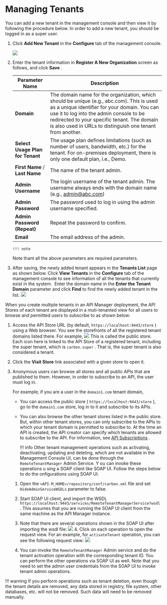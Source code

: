# Managing Tenants

You can add a new tenant in the management console and then view it by following the procedure below. In order to add a new tenant, you should be logged in as a super user.

1.  Click **Add New Tenant** in the **Configure** tab of the management console.

    ![](/assets/attachments/103333432/103333433.png)

2.  Enter the tenant information in **Register A New Organization** screen as follows, and click **Save** .

    | Parameter Name                   | Description                                                                                                                                                                                                                                                                                       |
    |----------------------------------|---------------------------------------------------------------------------------------------------------------------------------------------------------------------------------------------------------------------------------------------------------------------------------------------------|
    | **Domain**                       | The domain name for the organization, which should be unique (e.g., abc.com). This is used as a unique identifier for your domain. You can use it to log into the admin console to be redirected to your specific tenant. The domain is also used in URLs to distinguish one tenant from another. |
    | **Select Usage Plan for Tenant** | The usage plan defines limitations (such as number of users, bandwidth, etc.) for the tenant. For on-premises deployment, there is only one default plan, i.e., Demo.                                                                                                                             |
    | **First Name** / **Last Name**   | The name of the tenant admin.                                                                                                                                                                                                                                                                     |
    | **Admin Username**               | The login username of the tenant admin. The username always ends with the domain name (e.g., admin@abc.com)                                                                                                                                                                                       |
    | **Admin Password**               | The password used to log in using the admin username specified.                                                                                                                                                                                                                                   |
    | **Admin Password (Repeat)**      | Repeat the password to confirm.                                                                                                                                                                                                                                                                   |
    | **Email**                        | The email address of the admin.                                                                                                                                                                                                                                                                   |

        !!! note
    Note thant all the above parameters are required parameters.


3.  After saving, the newly added tenant appears in the **Tenants List** page as shown below. Click **View Tenants** in the **Configure** tab of the management console to see information of all the tenants that currently exist in the system.  Enter the domain name in the **Enter the Tenant Domain** parameter and click **Find** to find the newly added tenant in the list.
    ![](/assets/attachments/103333432/103333438.png)

When you create multiple tenants in an API Manager deployment, the API Stores of each tenant are displayed in a muti-tenanted view for all users to browse and permitted users to subscribe to as shown below:

1.  Access the API Store URL (by default, `https://localhost:9443/store` ) using a Web browser. You see the storefronts of all the registered tenant domains listed there. For example,
    ![](/assets/attachments/103333432/103333440.png)    This is called the public store. Each icon here is linked to the API Store of a registered tenant, including the super tenant, which is `carbon.super` . That is, the super tenant is also considered a tenant.
2.  Click the **Visit Store** link associated with a given store to open it.
3.  Anonymous users can browse all stores and all public APIs that are published to them. However, in order to subscribe to an API, the user must log in.

    For example, if you are a user in the `domain1.com` tenant domain,

    -   You can access the public store ( `https://localhost:9443/store` ), go to the `domain1.com` store, log in to it and subscribe to its APIs.
    -   You can also browse the other tenant stores listed in the public store. But, within other tenant stores, you can only subscribe to the APIs to which your tenant domain is permitted to subscribe to. At the time an API is created, the API creator can specify which tenants are allowed to subscribe to the API. For information, see [API Subscriptions](https://docs.wso2.com/display/AM260/Create+and+Publish+an+API#CreateandPublishanAPI-Subscriptions) .

        !!! info
    Other tenant management operations such as activating, deactivating, updating and deleting, which are not available in the Management Console UI, can be done through the `RemoteTenantManager` Admin Service. Y ou can invoke these operations u sing a SOAP client like SOAP UI. Follow the steps below to do the onfigurations using SOAP UI.

    1.  Open the `<API-M_HOME>/repository/conf/carbon.xml` file and set `HideAdminServiceWSDLs` parameter to false.
    2.  Start SOAP UI client, and import the WSDL `https://localhost:9443/services/RemoteTenantManagerService?wsdl` . This assumes that you are running the SOAP UI client from the same machine as the API Manager instance.

    3.  Note that there are several operations shown in the SOAP UI after importing the wsdl file:
        ![](/assets/attachments/103333432/103333434.png)    4.  Click on each operation to open the request view. For an example, for `activateTenant` operation, you can see the following request view:
        ![](/assets/attachments/103333432/103333435.png)
    5.  You can invoke the `RemoteTenantManager` Admin service and do the tenant activation operation with the corresponding tenant ID. You can perform the other operations via SOAP UI as well. Note that you need to set the admin user credentials from the SOAP UI to invoke tenant admin operations.

!!! warning
If you perform operations such as tenant deletion, even though the tenant details are removed, any data stored in registry, file system, other databases, etc. will not be removed. Such data will need to be removed manually.


